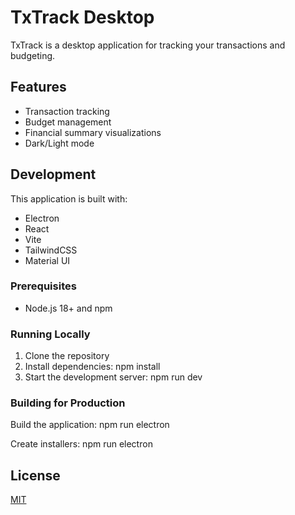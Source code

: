 # TxTrack Desktop

TxTrack is a desktop application for tracking your transactions and budgeting.

## Features

- Transaction tracking
- Budget management
- Financial summary visualizations
- Dark/Light mode

## Development

This application is built with:
- Electron
- React
- Vite
- TailwindCSS
- Material UI

### Prerequisites

- Node.js 18+ and npm

### Running Locally

1. Clone the repository
2. Install dependencies:
npm install
3. Start the development server:
npm run dev

### Building for Production

Build the application:
npm run electron

Create installers:
npm run electron

## License

[MIT](LICENSE)